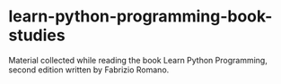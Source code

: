 # learn-python-programming-book-studies
Material collected while reading the book Learn Python Programming, second edition written by Fabrizio Romano.
